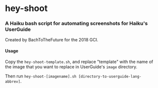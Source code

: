 # hey-shoot
### A Haiku bash script for automating screenshots for Haiku's UserGuide

Created by BachToTheFuture for the 2018 GCI.

#### Usage
Copy the `hey-shoot-template.sh`, and replace "template" with the name of the image 
that you want to replace in UserGuide's `image` directory.

Then run `hey-shoot-[imagename].sh [directory-to-userguide-lang-abbrev]`.

